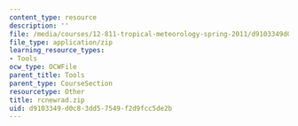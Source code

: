 ```yaml
---
content_type: resource
description: ''
file: /media/courses/12-811-tropical-meteorology-spring-2011/d9103349d0c83dd57549f2d9fcc5de2b_rcnewrad.zip
file_type: application/zip
learning_resource_types:
- Tools
ocw_type: OCWFile
parent_title: Tools
parent_type: CourseSection
resourcetype: Other
title: rcnewrad.zip
uid: d9103349-d0c8-3dd5-7549-f2d9fcc5de2b
---
```

